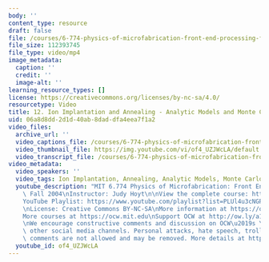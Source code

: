 ```yaml
---
body: ''
content_type: resource
draft: false
file: /courses/6-774-physics-of-microfabrication-front-end-processing-fall-2004/mit6_774f04_lec12_360p_16_9.mp4
file_size: 112393745
file_type: video/mp4
image_metadata:
  caption: ''
  credit: ''
  image-alt: ''
learning_resource_types: []
license: https://creativecommons.org/licenses/by-nc-sa/4.0/
resourcetype: Video
title: 12. Ion Implantation and Annealing - Analytic Models and Monte Carlo
uid: 06a8d8dd-2d1d-40ab-8dad-dfa4eea7f1a2
video_files:
  archive_url: ''
  video_captions_file: /courses/6-774-physics-of-microfabrication-front-end-processing-fall-2004/1h9iFMxNHvjM5KwNfT-Rs_ERybevTe2iR_transcript.webvtt
  video_thumbnail_file: https://img.youtube.com/vi/of4_UZJWcLA/default.jpg
  video_transcript_file: /courses/6-774-physics-of-microfabrication-front-end-processing-fall-2004/1h9iFMxNHvjM5KwNfT-Rs_ERybevTe2iR_transcript.pdf
video_metadata:
  video_speakers: ''
  video_tags: Ion Implantation, Annealing, Analytic Models, Monte Carlo
  youtube_description: "MIT 6.774 Physics of Microfabrication: Front End Processing,\
    \ Fall 2004\nInstructor: Judy Hoyt\n\nView the complete course: https://ocw.mit.edu/courses/6-774-physics-of-microfabrication-front-end-processing-fall-2004/\n\
    YouTube Playlist: https://www.youtube.com/playlist?list=PLUl4u3cNGP61IMhYaHL_x-RzNUIDJD9XK\n\
    \nLicense: Creative Commons BY-NC-SA\nMore information at https://ocw.mit.edu/terms\n\
    More courses at https://ocw.mit.edu\nSupport OCW at http://ow.ly/a1If50zVRlQ\n\
    \nWe encourage constructive comments and discussion on OCW\u2019s YouTube and\
    \ other social media channels. Personal attacks, hate speech, trolling, and inappropriate\
    \ comments are not allowed and may be removed. More details at https://ocw.mit.edu/comments."
  youtube_id: of4_UZJWcLA
---
```

